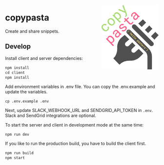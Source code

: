 <a href="https://copypasta.lmachens.now.sh/" target="_blank"><img src="./.github/logo.jpg" alt="copypasta" align="right" height="212" width="188" /></a>

# copypasta

Create and share snippets.

## Develop

Install client and server dependencies:

```
npm install
cd client
npm install
```

Add environment variables in .env file. You can copy the .env.example and update the variables.

```
cp .env.example .env
```

Next, update SLACK_WEBHOOK_URL and SENDGRID_API_TOKEN in `.env`. Slack and SendGrid integrations are optional.

To start the server and client in development mode at the same time:

```
npm run dev
```

If you like to run the production build, you have to build the client first.

```
npm run build
npm start
```
